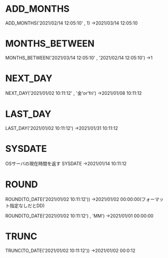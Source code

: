 # ADD_MONTHS
ADD_MONTHS('2021/02/14 12:05:10' , 1)
→2021/03/14 12:05:10
# MONTHS_BETWEEN
MONTHS_BETWEEN('2021/03/14 12:05:10' , '2021/02/14 12:05:10')
→1
# NEXT_DAY
NEXT_DAY('2021/01/02 10:11:12' , '金'or'fri')
→2021/01/08 10:11:12
# LAST_DAY
LAST_DAY('2021/01/02 10:11:12')
→2021/01/31 10:11:12
# SYSDATE
OSサーバの現在時間を返す
SYSDATE
→2021/01/14 10:11:12
# ROUND
ROUND(TO_DATE('2021/01/02 10:11:12'))
→2021/01/02 00:00:00(フォーマット指定なしだとDD)

ROUND(TO_DATE('2021/01/02 10:11:12') , 'MM')
→2021/01/01 00:00:00
# TRUNC
TRUNC(TO_DATE('2021/01/02 10:11:12'))
→2021/01/02 00:0:12